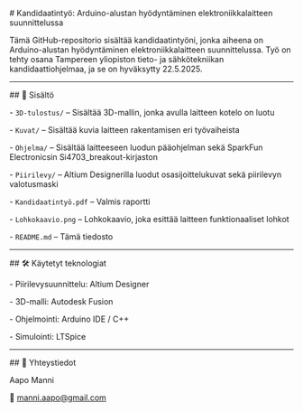 \# Kandidaatintyö: Arduino-alustan hyödyntäminen elektroniikkalaitteen suunnittelussa



Tämä GitHub-repositorio sisältää kandidaatintyöni, jonka aiheena on Arduino-alustan hyödyntäminen elektroniikkalaitteen suunnittelussa. Työ on tehty osana Tampereen yliopiston tieto- ja sähkötekniikan kandidaattiohjelmaa, ja se on hyväksytty 22.5.2025.



---



\## 📁 Sisältö



\- `3D-tulostus/` – Sisältää 3D-mallin, jonka avulla laitteen kotelo on luotu  

\- `Kuvat/` – Sisältää kuvia laitteen rakentamisen eri työvaiheista  

\- `Ohjelma/` – Sisältää laitteeseen luodun pääohjelman sekä SparkFun Electronicsin Si4703\_breakout-kirjaston  

\- `Piirilevy/` – Altium Designerilla luodut osasijoittelukuvat sekä piirilevyn valotusmaski  

\- `Kandidaatintyö.pdf` – Valmis raportti  

\- `Lohkokaavio.png` – Lohkokaavio, joka esittää laitteen funktionaaliset lohkot  

\- `README.md` – Tämä tiedosto



---



\## 🛠️ Käytetyt teknologiat



\- Piirilevysuunnittelu: Altium Designer  

\- 3D-malli: Autodesk Fusion  

\- Ohjelmointi: Arduino IDE / C++  

\- Simulointi: LTSpice



---



\## 📨 Yhteystiedot



Aapo Manni  

📧 manni.aapo@gmail.com  





